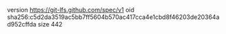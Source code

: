 version https://git-lfs.github.com/spec/v1
oid sha256:c5d2da3519ac5bb7ff5604b570ac417cca4e1cbd8f46203de20364ad952cffda
size 442
